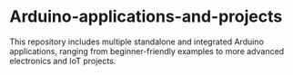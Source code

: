 # Arduino-applications-and-projects
This repository includes multiple standalone and integrated Arduino applications, ranging from beginner-friendly examples to more advanced electronics and IoT projects.
